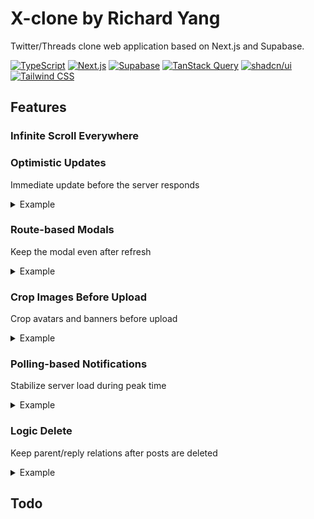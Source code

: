 # X-clone by Richard Yang

Twitter/Threads clone web application based on Next.js and Supabase.

[![TypeScript](https://img.shields.io/github/package-json/dependency-version/yyq1025/X-clone/dev/typescript?logo=typescript&logoColor=white&label=TypeScript&color=3178c6)](https://www.typescriptlang.org/)
[![Next.js](https://img.shields.io/github/package-json/dependency-version/yyq1025/X-clone/next?style=flat&logo=nextdotjs&logoColor=white&label=Next.js&color=black)](https://nextjs.org/)
[![Supabase](https://img.shields.io/github/package-json/dependency-version/yyq1025/X-clone/%40supabase%2Fsupabase-js?logo=supabase&logoColor=white&label=Supabase&color=3fcf8e)](https://supabase.com/)
[![TanStack Query](https://img.shields.io/github/package-json/dependency-version/yyq1025/X-clone/%40tanstack%2Freact-query?logo=reactquery&logoColor=white&label=TanStack%20Query&color=ff4154)](https://tanstack.com/query/latest)
[![shadcn/ui](https://img.shields.io/badge/shadcn%2Fui-black?logo=shadcnui)](https://ui.shadcn.com/)
[![Tailwind CSS](https://img.shields.io/github/package-json/dependency-version/yyq1025/X-clone/dev/tailwindcss?logo=tailwindcss&logoColor=white&label=Tailwind%20CSS&color=06b6d4)](https://tailwindcss.com/)

## Features

### Infinite Scroll Everywhere

### Optimistic Updates
Immediate update before the server responds
<details>
<summary>Example</summary>
<br/>

![update.gif](/docs/images/update.gif)
</details>

### Route-based Modals
Keep the modal even after refresh
<details>
<summary>Example</summary>
<br/>

![modal.gif](/docs/images/modal.gif)
</details>

### Crop Images Before Upload
Crop avatars and banners before upload
<details>
<summary>Example</summary>
<br/>

![crop.gif](/docs/images/crop.gif)
</details>

### Polling-based Notifications
Stabilize server load during peak time
<details>
<summary>Example</summary>
<br/>

![notification.gif](/docs/images/notification.gif)
</details>

### Logic Delete
Keep parent/reply relations after posts are deleted
<details>
<summary>Example</summary>
<br/>

![delete.gif](/docs/images/delete.gif)
</details>

## Todo

